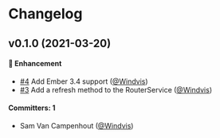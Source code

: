 # Changelog

## v0.1.0 (2021-03-20)

#### :rocket: Enhancement
* [#4](https://github.com/Windvis/ember-router-service-refresh-polyfill/pull/4) Add Ember 3.4 support ([@Windvis](https://github.com/Windvis))
* [#3](https://github.com/Windvis/ember-router-service-refresh-polyfill/pull/3) Add a refresh method to the RouterService ([@Windvis](https://github.com/Windvis))

#### Committers: 1
- Sam Van Campenhout ([@Windvis](https://github.com/Windvis))
